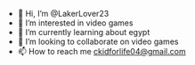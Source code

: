 - 👋 Hi, I’m @LakerLover23
- 👀 I’m interested in video games
- 🌱 I’m currently learning about egypt
- 💞️ I’m looking to collaborate on video games
- 📫 How to reach me ckidforlife04@gmail.com

<!---
LakerLover23/LakerLover23 is a ✨ special ✨ repository because its `README.md` (this file) appears on your GitHub profile.
You can click the Preview link to take a look at your changes.
--->
